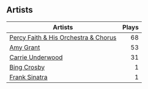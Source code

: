 ## Artists
Artists | Plays 
----- | -----: 
[Percy Faith & His Orchestra & Chorus](/artists/percy-faith-his-orchestra-chorus-30066836) | 68
[Amy Grant](/artists/amy-grant-3053) | 53
[Carrie Underwood](/artists/carrie-underwood-89416) | 31
[Bing Crosby](/artists/bing-crosby-1864) | 1
[Frank Sinatra](/artists/frank-sinatra-739) | 1


